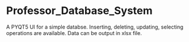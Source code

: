 # Professor_Database_System
A PYQT5 UI for a simple databse. Inserting, deleting, updating, selecting operations are available. Data can be output in xlsx file.
